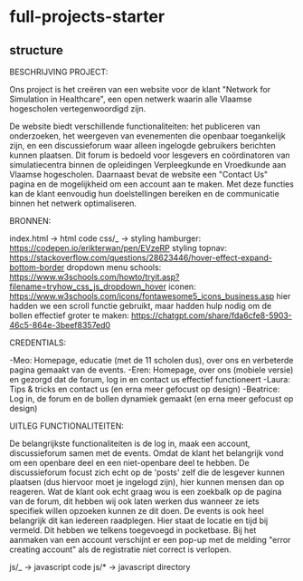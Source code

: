 # full-projects-starter

## structure

BESCHRIJVING PROJECT:

Ons project is het creëren van een website voor de klant "Network for Simulation in Healthcare", een open netwerk waarin alle Vlaamse hogescholen vertegenwoordigd zijn.

De website biedt verschillende functionaliteiten: het publiceren van onderzoeken, het weergeven van evenementen die openbaar toegankelijk zijn, en een discussieforum waar alleen ingelogde gebruikers berichten kunnen plaatsen. Dit forum is bedoeld voor lesgevers en coördinatoren van simulatiecentra binnen de opleidingen Verpleegkunde en Vroedkunde aan Vlaamse hogescholen. Daarnaast bevat de website een "Contact Us" pagina en de mogelijkheid om een account aan te maken. Met deze functies kan de klant eenvoudig hun doelstellingen bereiken en de communicatie binnen het netwerk optimaliseren.

BRONNEN:

index.html -> html code
css/\_ -> styling hamburger: https://codepen.io/erikterwan/pen/EVzeRP
styling topnav: https://stackoverflow.com/questions/28623446/hover-effect-expand-bottom-border
dropdown menu schools: https://www.w3schools.com/howto/tryit.asp?filename=tryhow_css_js_dropdown_hover
iconen: https://www.w3schools.com/icons/fontawesome5_icons_business.asp
hier hadden we een scroll functie gebruikt, maar hadden hulp nodig om de bollen effectief groter te maken: https://chatgpt.com/share/fda6cfe8-5903-46c5-864e-3beef8357ed0

CREDENTIALS:

-Meo: Homepage, educatie (met de 11 scholen dus), over ons en verbeterde pagina gemaakt van de events.
-Eren: Homepage, over ons (mobiele versie) en gezorgd dat de forum, log in en contact us effectief functioneert
-Laura: Tips & tricks en contact us (en erna meer gefocust op design)
-Beatrice: Log in, de forum en de bollen dynamiek gemaakt (en erna meer gefocust op design)

UITLEG FUNCTIONALITEITEN:

De belangrijkste functionaliteiten is de log in, maak een account, discussieforum samen met de events. Omdat de klant het belangrijk vond om een openbare deel en een niet-openbare deel te hebben. De discussieforum focust zich echt op de 'posts' zelf die de lesgever kunnen plaatsen (dus hiervoor moet je ingelogd zijn), hier kunnen mensen dan op reageren. Wat de klant ook echt graag wou is een zoekbalk op de pagina van de forum, dit hebben wij ook laten werken dus wanneer ze iets specifiek willen opzoeken kunnen ze dit doen. De events is ook heel belangrijk dit kan iedereen raadplegen. Hier staat de locatie en tijd bij vermeld. Dit hebben we telkens toegevoegd in pocketbase. Bij het aanmaken van een account verschijnt er een pop-up met de melding "error creating account" als de registratie niet correct is verlopen.

js/\_ -> javascript code
js/\* -> javascript directory
